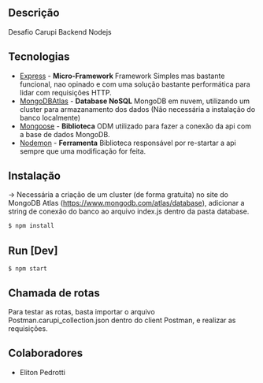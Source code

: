 
## Descrição

Desafio Carupi Backend Nodejs

## Tecnologias
- [Express](https://expressjs.com/pt-br/) - **Micro-Framework** Framework Simples mas bastante funcional, nao opinado e com uma solução bastante performática para lidar com requisições HTTP.
- [MongoDBAtlas](https://www.mongodb.com/atlas/database) - **Database NoSQL** MongoDB em nuvem, utilizando um cluster para armazanamento dos dados (Não necessária a instalação do banco localmente)
- [Mongoose](https://mongoosejs.com/) - **Biblioteca** ODM utilizado para fazer a conexão da api com a base de dados MongoDB.
- [Nodemon](https://www.npmjs.com/package/nodemon) - **Ferramenta** Biblioteca responsável por re-startar a api sempre que uma modificação for feita.


## Instalação

-> Necessária a criação de um cluster (de forma gratuita) no site do MongoDB Atlas (https://www.mongodb.com/atlas/database), adicionar a string de conexão do banco ao arquivo index.js dentro da pasta database.

```bash
$ npm install
```

## Run [Dev]

```
$ npm start
```

## Chamada de rotas
Para testar as rotas, basta importar o arquivo Postman.carupi_collection.json dentro do client Postman, e realizar as requisições.

## Colaboradores

- Eliton Pedrotti
